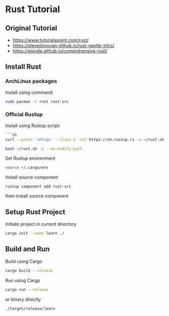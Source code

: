 # Rust Tutorial

## Original Tutorial

- https://www.tutorialspoint.com/rust/
- https://stevedonovan.github.io/rust-gentle-intro/
- https://google.github.io/comprehensive-rust/

## Install Rust

### ArchLinux packages

Install using command:

```sh
sudo pacman -S rust rust-src
```

### Official Rustup

Install using Rustup script:

```sh
```sh
curl --proto '=https' --tlsv1.3 -sSf https://sh.rustup.rs -o ~/rust.sh

bash ~/rust.sh -y --no-modify-path
```

Set Rustup environment

```sh
source ~/.cargo/env
```

Install source component

```
rustup component add rust-src
```

then install source component

## Setup Rust Project

Initiate project in current directory

```sh
cargo init --name learn ./
```

## Build and Run

Build using Cargo

```sh
cargo build --release
```

Run using Cargp

```sh
cargo run --release
```

or binary directly

```sh
./target/release/learn
```



